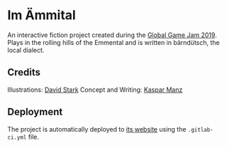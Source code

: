# Im Ämmital

An interactive fiction project created during the [Global Game Jam 2019][ggj]. Plays in the rolling hills of the Emmental and is written in bärndütsch, the local dialect.

[ggj]: https://globalgamejam.org

## Credits
Illustrations: [David Stark][zarkonnen]
Concept and Writing: [Kaspar Manz][xeophin]

[zarkonnen]: https://www.zarkonnen.com
[xeophin]: https://xeophin.net/worlds

## Deployment
The project is automatically deployed to [its website][loc] using the `.gitlab-ci.yml` file.

[loc]: https://emmental.xeo.li